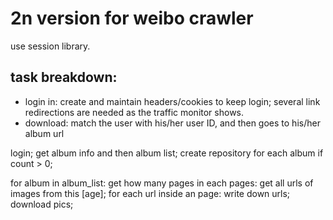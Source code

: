 # 2n version for weibo crawler

use session library.

## task breakdown:
+ login in: create and maintain headers/cookies to keep login; several link redirections are needed as the traffic monitor shows.
+ download: match the user with his/her user ID, and then goes to his/her album url  


login;
get album info and then album list;
create repository for each album if count > 0;

for album in album_list:
    get how many pages
    in each pages:
      get all urls of images from this [age];
      for each url inside an page:
        write down urls;
        download pics;

